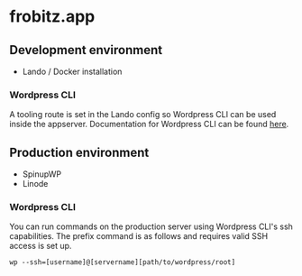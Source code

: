 # frobitz.app

## Development environment

- Lando / Docker installation

### Wordpress CLI

A tooling route is set in the Lando config so Wordpress CLI can be used inside the appserver. Documentation for Wordpress CLI can be found [here](https://make.wordpress.org/cli/handbook/).

## Production environment

- SpinupWP 
- Linode

### Wordpress CLI

You can run commands on the production server using Wordpress CLI's ssh capabilities. The prefix command is as follows and requires valid SSH access is set up.

```
wp --ssh=[username]@[servername][path/to/wordpress/root]
```